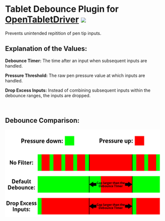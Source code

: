 # Tablet Debounce Plugin for [OpenTabletDriver](https://github.com/OpenTabletDriver/OpenTabletDriver) [![](https://img.shields.io/github/downloads/Kuuuube/Tablet_Debounce/total.svg)](https://github.com/Kuuuube/Tablet_Debounce/releases/latest)

Prevents unintended repitition of pen tip inputs.

## Explanation of the Values:

**Debounce Timer:** The time after an input when subsequent inputs are handled.

**Pressure Threshold:** The raw pen pressure value at which inputs are handled.

**Drop Excess Inputs:** Instead of combining subsequent inputs within the debounce ranges, the inputs are dropped.

<br>

## Debounce Comparison:

![](https://raw.githubusercontent.com/Kuuuube/Tablet_Debounce/main/tablet_debounce_diagram.png)
